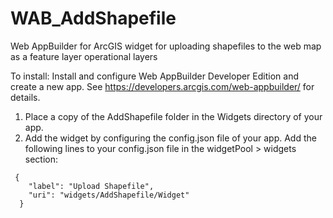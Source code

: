 # WAB_AddShapefile
Web AppBuilder for ArcGIS widget for uploading shapefiles to the web map as a feature layer operational layers

To install:
Install and configure Web AppBuilder Developer Edition and create a new app. See https://developers.arcgis.com/web-appbuilder/ for details.

1. Place a copy of the AddShapefile folder in the Widgets directory of your app.
2. Add the widget by configuring the config.json file of your app. Add the following lines to your config.json file in the widgetPool > widgets section:
```
 {
    "label": "Upload Shapefile",
    "uri": "widgets/AddShapefile/Widget"
  }
```
